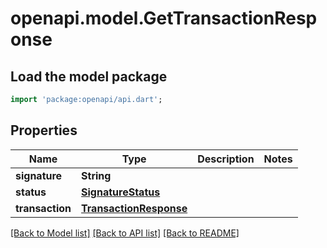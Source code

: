 # openapi.model.GetTransactionResponse

## Load the model package
```dart
import 'package:openapi/api.dart';
```

## Properties
Name | Type | Description | Notes
------------ | ------------- | ------------- | -------------
**signature** | **String** |  | 
**status** | [**SignatureStatus**](SignatureStatus.md) |  | 
**transaction** | [**TransactionResponse**](TransactionResponse.md) |  | 

[[Back to Model list]](../README.md#documentation-for-models) [[Back to API list]](../README.md#documentation-for-api-endpoints) [[Back to README]](../README.md)


